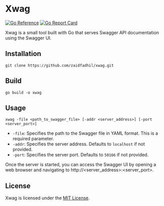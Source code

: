 # Xwag
[![Go Reference](https://pkg.go.dev/badge/github.com/zaidfadhil/xwag.svg)](https://pkg.go.dev/github.com/zaidfadhil/xwag)
[![Go Report Card](https://goreportcard.com/badge/github.com/zaidfadhil/xwag)](https://goreportcard.com/report/github.com/zaidfadhil/xwag)

Xwag is a small tool built with Go that serves Swagger API documentation using the Swagger UI.

## Installation

```shell
git clone https://github.com/zaidfadhil/xwag.git
```

## Build
```shell
go build -o xwag
```

## Usage
```shell
xwag -file <path_to_swagger_file> [-addr <server_address>] [-port <server_port>]
```
- `-file`: Specifies the path to the Swagger file in YAML format. This is a required parameter.
- `-addr`: Specifies the server address. Defaults to `localhost` if not provided.
- `-port`: Specifies the server port. Defaults to `50166` if not provided.

Once the server is started, you can access the Swagger UI by opening a web browser and navigating to http://<server_address>:<server_port>.

## License
Xwag is licensed under the [MIT License](https://github.com/zaidfadhil/xwag/blob/master/LICENSE).
